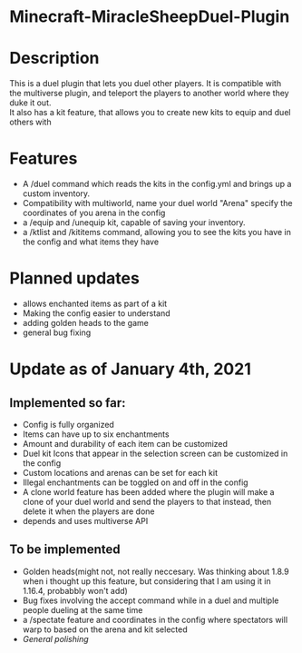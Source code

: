 # Minecraft-MiracleSheepDuel-Plugin

# Description
This is a duel plugin that lets you duel other players. It is compatible with the multiverse plugin, and teleport the players to another world where they duke it out.  
It also has a kit feature, that allows you to create new kits to equip and duel others with

# Features
* A /duel command which reads the kits in the config.yml and brings up a custom inventory.
* Compatibility with multiworld, name your duel world "Arena" specify the coordinates of you arena in the config
*  a /equip and /unequip kit, capable of saving your inventory.
* a /ktlist and /kititems command, allowing you to see the kits you have in the config and what items they have

# Planned updates
* allows enchanted items as part of a kit
* Making the config easier to understand
* adding golden heads to the game
* general bug fixing

# Update as of January 4th, 2021

## Implemented so far:
* Config is fully organized
* Items can have up to six enchantments
* Amount and durability of each item can be customized
* Duel kit Icons that appear in the selection screen can be customized in the config
* Custom locations and arenas can be set for each kit
* Illegal enchantments can be toggled on and off in the config
* A clone world feature has been added where the plugin will make a clone of your duel world and send the players to that instead, then delete it when the players are done
* depends and uses multiverse API

## To be implemented
* Golden heads(might not, not really neccesary. Was thinking about 1.8.9 when i thought up this feature, but considering that I am using it in 1.16.4, probabbly won't add)
* Bug fixes involving the accept command while in a duel and multiple people dueling at the same time
* a /spectate feature and coordinates in the config where spectators will warp to based on the arena and kit selected
* *General polishing*
